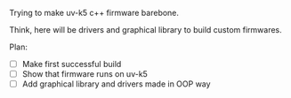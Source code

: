 Trying to make uv-k5 c++ firmware barebone.

Think, here will be drivers and graphical library to build custom firmwares.

Plan:

* [ ] Make first successful build
* [ ] Show that firmware runs on uv-k5
* [ ] Add graphical library and drivers made in OOP way
